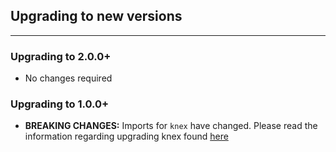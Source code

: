 ## Upgrading to new versions

---

### Upgrading to 2.0.0+

- No changes required

### Upgrading to 1.0.0+

- **BREAKING CHANGES:** Imports for `knex` have changed. Please read the information regarding upgrading knex found [here](https://github.com/knex/knex/blob/master/UPGRADING.md#upgrading-to-version-0950)
